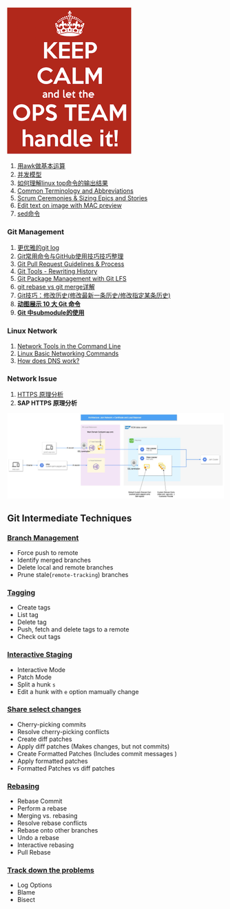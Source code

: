 ![Alt Image Text](image/ops1.jpg "Headline image")

1. [用awk做基本运算](awk.md) 
2. [并发模型](concurrency.md)
3. [如何理解linux top命令的输出结果](top_command.md)
4. [Common Terminology and Abbreviations](ops_terminology_abbr.md)
5. [Scrum Ceremonies & Sizing Epics and Stories](ops_scrum_ceremonies.md)
6. [Edit text on image with MAC preview](EditWordOnImage.md)
7. [sed命令](sed.md)


### Git Management

1. [更优雅的git log](git_decorator.md)
2. [Git常用命令与GitHub使用技巧技巧整理](git_commands.md)
3. [Git Pull Request Guidelines & Process](git_pull_request.md)
4. [Git Tools - Rewriting History](git_squash.md)
5. [Git Package Management with Git LFS](git_package_management.md)
6. [git rebase vs git merge详解](git_rebase_merge.md)
7. [Git技巧：修改历史(修改最新一条历史/修改指定某条历史)](git_history.md)
8. [**动图展示 10 大 Git 命令**](git_10commands.md)
9. [**Git 中submodule的使用**](git_submod.md)


### Linux Network

1. [Network Tools in the Command Line](linux_network_troubleshooting_tools.md)
2. [Linux Basic Networking Commands](linux_network_command.md)
3. [How does DNS work?](linux_dns_work.md)

### Network Issue

1. [HTTPS 原理分析](https.md)
2. **SAP HTTPS 原理分析**

![Alt Image Text](image/LB.jpg "Headline image")

## Git Intermediate Techniques

### [Branch Management](gitadv1.md)

* Force push to remote
* Identify merged branches
* Delete local and remote branches
* Prune stale(`remote-tracking`) branches

### [Tagging](gitadv2.md)

* Create tags
* List tag 
* Delete tag
* Push, fetch and delete tags to a remote
* Check out tags

### [Interactive Staging](gitadv3.md)

* Interactive Mode
* Patch Mode
* Split a hunk `s`
* Edit a hunk  with `e` option mamually change

### [Share select changes](gitadv4.md)

* Cherry-picking commits
* Resolve cherry-picking conflicts
* Create diff patches
* Apply diff patches (Makes changes, but not commits)
* Create Formatted Patches (Includes commit messages )
* Apply formatted patches
* Formatted Patches vs diff patches

### [Rebasing](gitadv5.md)

* Rebase Commit
* Perform a rebase
* Merging vs. rebasing
* Resolve rebase conflicts
* Rebase onto other branches
* Undo a rebase
* Interactive rebasing
* Pull Rebase 


### [Track down the problems](gitadv6.md)

* Log Options 
* Blame
* Bisect